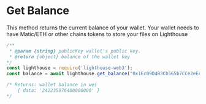 # Get Balance



This method returns the current balance of your wallet. Your wallet needs to have Matic/ETH or other chains tokens to store your files on Lighthouse

```javascript
/** 
 * @param {string} publicKey wallet's public key.
 * @return {object} balance of the wallet key
*/
const lighthouse = require('lighthouse-web3');
const balance = await lighthouse.get_balance("0x1Ec09D4B3Cb565b7CCe2eEAf71CC90c9b46c5c26");

/* Returns: wallet balance in wei
    { data: '242235976400000000' } 
*/
```
